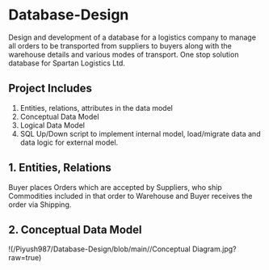 # Database-Design
Design and development of a database for a logistics company to manage all orders to be transported from suppliers to buyers along with the warehouse details and various modes of transport. One stop solution database for Spartan Logistics Ltd.  

## Project Includes
1. Entities, relations, attributes in the data model  
2. Conceptual Data Model  
3. Logical Data Model  
4. SQL Up/Down script to implement internal model, load/migrate data and data logic for external model.  

## 1. Entities, Relations
Buyer places Orders which are accepted by Suppliers, who ship Commodities included in that order to Warehouse and Buyer receives the order via Shipping.

## 2. Conceptual Data Model
!(/Piyush987/Database-Design/blob/main//Conceptual Diagram.jpg?raw=true)
